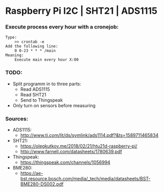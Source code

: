 # Raspberry Pi I2C | SHT21 | ADS1115
### Execute process every hour with a cronejob:
```
Type:
    >> crontab -e
Add the following line:
    0 0-23 * * * /main
Meaning:
    Execute main every hour X:00
```

### TODO:
- Split programm in to three parts:
    - Read ADS1115
    - Read SHT21
    - Send to Thingspeak 
- Only turn on sensors before measuring

### Sources:
- ADS1115:
    - http://www.ti.com/lit/ds/symlink/ads1114.pdf?&ts=1589711465834
- SHT21:
    - https://olegkutkov.me/2018/02/21/htu21d-raspberry-pi/    
    - http://www.farnell.com/datasheets/1780639.pdf
- Thingspeak:
    - https://thingspeak.com/channels/1056994
- BME280:
    - https://ae-bst.resource.bosch.com/media/_tech/media/datasheets/BST-BME280-DS002.pdf
